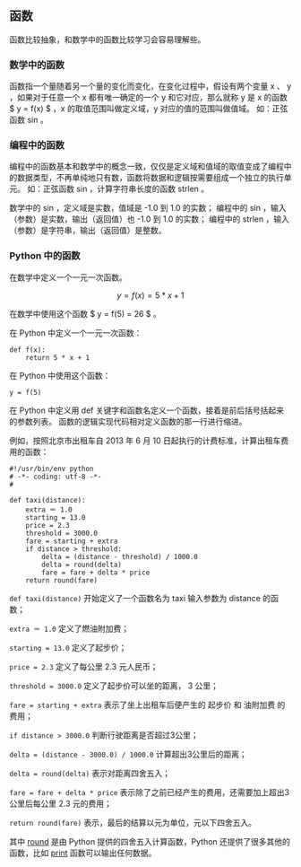 ## 函数 ##
函数比较抽象，和数学中的函数比较学习会容易理解些。

### 数学中的函数 ###
函数指一个量随着另一个量的变化而变化，在变化过程中，假设有两个变量 x 、 y ，如果对于任意一个 x 都有唯一确定的一个 y 和它对应，那么就称 y 是 x 的函数 $ y = f(x) $ ，x 的取值范围叫做定义域，y 对应的值的范围叫做值域。
如：正弦函数 sin 。

### 编程中的函数 ###
编程中的函数基本和数学中的概念一致，仅仅是定义域和值域的取值变成了编程中的数据类型，不再单纯地只有数，函数将数据和逻辑按需要组成一个独立的执行单元。
如：正弦函数 sin ，计算字符串长度的函数 strlen 。

数学中的 sin ，定义域是实数，值域是 -1.0 到 1.0 的实数；
编程中的 sin ，输入（参数）是实数，输出（返回值）也 -1.0 到 1.0 的实数；
编程中的 strlen ，输入（参数）是字符串，输出（返回值）是整数。

### Python 中的函数 ###
在数学中定义一个一元一次函数。

$$
    y = f(x) = 5 * x + 1
$$

在数学中使用这个函数 $ y = f(5) = 26 $ 。

在 Python 中定义一个一元一次函数：

```
def f(x):
    return 5 * x + 1
```

在 Python 中使用这个函数：

```
y = f(5)
```

在 Python 中定义用 def 关键字和函数名定义一个函数，接着是前后括号括起来的参数列表。
函数的逻辑实现代码相对定义函数的那一行进行缩进。

例如，按照北京市出租车自 2013 年 6 月 10 日起执行的计费标准，计算出租车费用的函数：

```
#!/usr/bin/env python
# -*- coding: utf-8 -*-
#

def taxi(distance):
    extra ＝ 1.0
    starting = 13.0
    price = 2.3
    threshold = 3000.0
    fare = starting + extra
    if distance > threshold:
        delta = (distance - threshold) / 1000.0
        delta = round(delta)
        fare = fare + delta * price
    return round(fare)
```

```def taxi(distance)``` 开始定义了一个函数名为 taxi 输入参数为 distance 的函数；

```extra ＝ 1.0``` 定义了燃油附加费；

```starting = 13.0``` 定义了起步价；

```price = 2.3``` 定义了每公里 2.3 元人民币；

```threshold = 3000.0``` 定义了起步价可以坐的距离， 3 公里；

```fare = starting + extra``` 表示了坐上出租车后便产生的 起步价 和 油附加费 的费用；

```if distance > 3000.0``` 判断行驶距离是否超过3公里；

```delta = (distance - 3000.0) / 1000.0``` 计算超出3公里后的距离；

```delta = round(delta)``` 表示对距离四舍五入；

```fare = fare + delta * price``` 表示除了之前已经产生的费用，还需要加上超出3公里后每公里 2.3 元的费用；

```return round(fare)``` 表示，最后的结算以元为单位，元以下四舍五入。


其中 [round](https://docs.python.org/3.5/library/functions.html#round) 是由 Python 提供的四舍五入计算函数，Python 还提供了很多其他的函数，比如 [print](https://docs.python.org/3.5/library/functions.html#print) 函数可以输出任何数据。
